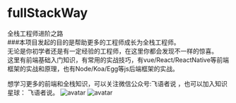 # fullStackWay
全栈工程师进阶之路  
###本项目发起的目的是帮助更多的工程师成长为全栈工程师。    
无论是你初学者还是有一定经验的工程师，在这里你都会发现不一样的惊喜。  
这里有前端基础入门知识，有常用的实战技巧，有vue/React/ReactNative等前端框架的实战和原理，也有Node/Koa/Egg等js后端框架的实战。

想学习更多的前端和全栈知识，可以关注微信公众号:飞语者说 ，也可以加入知识星球： 飞语者说。
![avatar](https://mmbiz.qpic.cn/mmbiz_jpg/gg5DfJI3s9g0VMNoWNcbVnFa2WicACCqtvVG9ySkUFngJXTyBibtfE0XUriauG7UlnNGjoSiaqRv98Tala8TM02VKA/0?wx_fmt=jpeg)
![avatar](https://mmbiz.qpic.cn/mmbiz_jpg/gg5DfJI3s9hzxqqLNZfCScgVadxqCq8ibp0LK6ibjRcOlQYVIbHDGy4wpJqfPzUWw6Q8niaOiaYWELUQ6NZWau45HQ/0?wx_fmt=jpeg)



